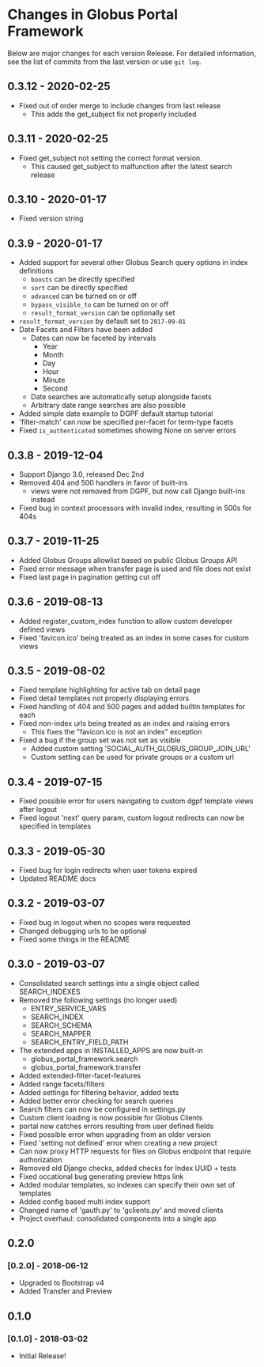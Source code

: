 # Changes in Globus Portal Framework


Below are major changes for each version Release. For detailed information,
see the list of commits from the last version or use `git log`.

## 0.3.12 - 2020-02-25

- Fixed out of order merge to include changes from last release
    - This adds the get_subject fix not properly included

## 0.3.11 - 2020-02-25

- Fixed get_subject not setting the correct format version.
    - This caused get_subject to malfunction after the latest search release

## 0.3.10 - 2020-01-17

- Fixed version string

## 0.3.9 - 2020-01-17

- Added support for several other Globus Search query options in index definitions
    - `boosts` can be directly specified
    - `sort` can be directly specified
    - `advanced` can be turned on or off
    - `bypass_visible_to` can be turned on or off
    - `result_format_version` can be optionally set
- `result_format_version` by default set to `2017-09-01`
- Date Facets and Filters have been added
    - Dates can now be faceted by intervals
        - Year
        - Month
        - Day
        - Hour
        - Minute
        - Second
    - Date searches are automatically setup alongside facets
    - Arbitrary date range searches are also possible
- Added simple date example to DGPF default startup tutorial
- 'filter-match' can now be specified per-facet for term-type facets
- Fixed `is_authenticated` sometimes showing None on server errors

## 0.3.8 - 2019-12-04

- Support Django 3.0, released Dec 2nd
- Removed 404 and 500 handlers in favor of built-ins
    - views were not removed from DGPF, but now call Django built-ins instead
- Fixed bug in context processors with invalid index, resulting in 500s for 404s

## 0.3.7 - 2019-11-25

- Added Globus Groups allowlist based on public Globus Groups API
- Fixed error message when transfer page is used and file does not exist
- Fixed last page in pagination getting cut off

## 0.3.6 - 2019-08-13

- Added register_custom_index function to allow custom developer defined views
- Fixed 'favicon.ico' being treated as an index in some cases for custom views

## 0.3.5 - 2019-08-02

- Fixed template highlighting for active tab on detail page
- Fixed detail templates not properly displaying errors
- Fixed handling of 404 and 500 pages and added builtin templates for each
- Fixed non-index urls being treated as an index and raising errors
    - This fixes the "favicon.ico is not an index" exception
- Fixed a bug if the group set was not set as visible
    - Added custom setting 'SOCIAL_AUTH_GLOBUS_GROUP_JOIN_URL'
    - Custom setting can be used for private groups or a custom url

## 0.3.4 - 2019-07-15

- Fixed possible error for users navigating to custom dgpf template views after logout
- Fixed logout 'next' query param, custom logout redirects can now be specified in templates

## 0.3.3 - 2019-05-30

- Fixed bug for login redirects when user tokens expired
- Updated README docs

## 0.3.2 - 2019-03-07

- Fixed bug in logout when no scopes were requested
- Changed debugging urls to be optional
- Fixed some things in the README

## 0.3.0 - 2019-03-07

- Consolidated search settings into a single object called SEARCH_INDEXES
- Removed the following settings (no longer used)
    - ENTRY_SERVICE_VARS
    - SEARCH_INDEX
    - SEARCH_SCHEMA
    - SEARCH_MAPPER
    - SEARCH_ENTRY_FIELD_PATH
- The extended apps in INSTALLED_APPS are now built-in
    - globus_portal_framework.search
    - globus_portal_framework.transfer
- Added extended-filter-facet-features
- Added range facets/filters
- Added settings for filtering behavior, added tests
- Added better error checking for search queries
- Search filters can now be configured in settings.py
- Custom client loading is now possible for Globus Clients
- portal now catches errors resulting from user defined fields
- Fixed possible error when upgrading from an older version
- Fixed 'setting not defined' error when creating a new project
- Can now proxy HTTP requests for files on Globus endpoint that require authorization
- Removed old Django checks, added checks for Index UUID + tests
- Fixed occational bug generating preview https link
- Added modular templates, so indexes can specify their own set of templates
- Added config based multi index support
- Changed name of 'gauth.py' to 'gclients.py' and moved clients
- Project overhaul: consolidated components into a single app

## 0.2.0

### [0.2.0] - 2018-06-12

- Upgraded to Bootstrap v4
- Added Transfer and Preview


## 0.1.0

### [0.1.0] - 2018-03-02

- Initial Release!
